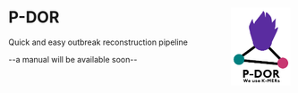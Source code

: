 # P-DOR <img src='pdor.png' align="right" height="139" />
Quick and easy outbreak reconstruction pipeline

--a manual will be available soon--

